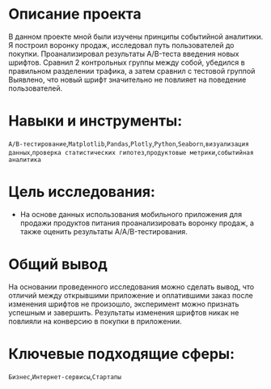 # Описание проекта
В данном проекте мной были изучены принципы событийной аналитики. Я построил
воронку продаж, исследовал путь пользователей до покупки. Проанализировал
результаты A/B-теста введения новых шрифтов. Сравнил 2 контрольных группы между
собой, убедился в правильном разделении трафика, а затем сравнил с тестовой группой
Выявлено, что новый шрифт значительно не повлияет на поведение пользователей.

# Навыки и инструменты: 
`A/B-тестирование`,`Matplotlib`,`Pandas`,`Plotly`,`Python`,`Seaborn`,`визуализация данных`,`проверка статистических гипотез`,`продуктовые метрики`,`событийная аналитика`

# Цель исследования:
- На основе данных использования мобильного приложения для продажи продуктов питания проанализировать воронку продаж, а также оценить результаты A/A/B-тестирования.  

# Общий вывод
На основании проведенного исследования можно сделать вывод, что отличий между открывшими приложение и оплатившими заказ после изменения шрифтов не произошло, эксперимент можно признать успешным и завершить. Результаты изменения шрифтов никак не повлияли на конверсию в покупки в приложении.

# Ключевые подходящие сферы:
`Бизнес`,`Интернет-сервисы`,`Стартапы`
